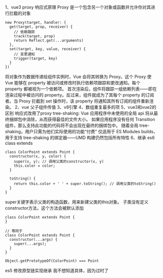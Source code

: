 1、vue3 proxy 响应式原理
Proxy 是一个包含另一个对象或函数并允许你对其进行拦截的对象
```
new Proxy(target, handler: {
  get(target, prop, receiver) {
    // 依赖跟踪
    track(target, prop)
    return Reflect.get(...arguments)
  },
  set(target, key, value, receiver) {
    // 变更通知
    trigger(target, key)
  }
})
```
将对象作为数据传递给组件实例时，Vue 会将其转换为 Proxy。这个 Proxy 使 Vue 能够在 property 被访问或修改时执行依赖项跟踪和更改通知。每个 property 都被视为一个依赖项。
首次渲染后，组件将跟踪一组依赖列表——即在渲染过程中被访问的 property。反过来，组件就成为了其每个 property 的订阅者。当 Proxy 拦截到 set 操作时，该 property 将通知其所有订阅的组件重新渲染。
2、vue 父子组件传值
3、v8引擎
4、数组重复最多的项
5、vue3和vue2的区别
响应式改用了proxy
tree-shaking: Vue 应用程序中未使用的全局 api 将从最终捆绑包中消除，从而获得最佳的文件大小。
如果应用程序没有任何 Transition 组件，那么支持此功能的代码将不会出现在最终的捆绑包中。
随着全局 tree-shaking，用户只需为他们实际使用的功能“付费”
仅适用于 ES Modules builds，用于支持 tree-shaking 的绑定器——UMD 构建仍然包括所有特性
6、继承
es6 class extends
```
class ColorPoint extends Point {
  constructor(x, y, color) {
    super(x, y); // 调用父类的constructor(x, y)
    this.color = color;
  }

  toString() {
    return this.color + ' ' + super.toString(); // 调用父类的toString()
  }
}
```
super关键字表示父类的构造函数，用来新建父类的this对象。
子类没有定义constructor方法，这个方法会被默认添加
```
class ColorPoint extends Point {
}

// 等同于
class ColorPoint extends Point {
  constructor(...args) {
    super(...args);
  }
}
```
```
Object.getPrototypeOf(ColorPoint) === Point
```
es5 修改原型链实现继承 我不想知道具体，因为过时了


